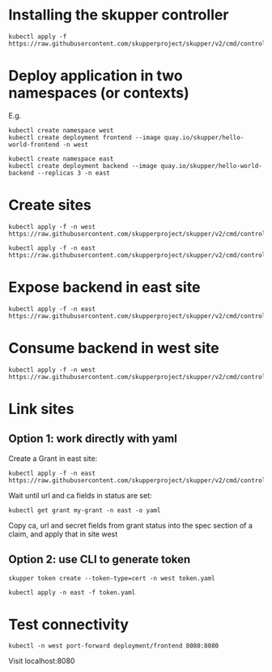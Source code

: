 # Installing the skupper controller

```
kubectl apply -f https://raw.githubusercontent.com/skupperproject/skupper/v2/cmd/controller/deploy_cluster_scope.yaml
```

# Deploy application in two namespaces (or contexts)

E.g.

```
kubectl create namespace west
kubectl create deployment frontend --image quay.io/skupper/hello-world-frontend -n west
```

```
kubectl create namespace east
kubectl create deployment backend --image quay.io/skupper/hello-world-backend --replicas 3 -n east
```

# Create sites

```
kubectl apply -f -n west https://raw.githubusercontent.com/skupperproject/skupper/v2/cmd/controller/example/site1.yaml
```

```
kubectl apply -f -n east https://raw.githubusercontent.com/skupperproject/skupper/v2/cmd/controller/example/site2.yaml
```

# Expose backend in east site

```
kubectl apply -f -n east https://raw.githubusercontent.com/skupperproject/skupper/v2/cmd/controller/example/connector.yaml
```

# Consume backend in west site

```
kubectl apply -f -n west https://raw.githubusercontent.com/skupperproject/skupper/v2/cmd/controller/example/listener.yaml
```

# Link sites

## Option 1: work directly with yaml

Create a Grant in east site:

```
kubectl apply -f -n east https://raw.githubusercontent.com/skupperproject/skupper/v2/cmd/controller/example/grant.yaml
```

Wait until url and ca fields in status are set:

```
kubectl get grant my-grant -n east -o yaml
```

Copy ca, url and secret fields from grant status into the spec section of a claim, and apply that in site west

## Option 2: use CLI to generate token

```
skupper token create --token-type=cert -n west token.yaml
```

```
kubectl apply -n east -f token.yaml
```

# Test connectivity

```
kubectl -n west port-forward deployment/frontend 8080:8080
```

Visit localhost:8080
